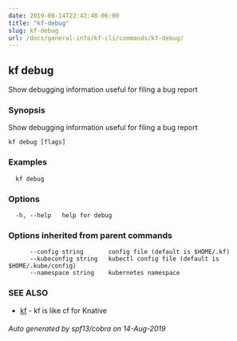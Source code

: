 ```yaml
---
date: 2019-08-14T22:42:48-06:00
title: "kf-debug"
slug: kf-debug
url: /docs/general-info/kf-cli/commands/kf-debug/
---
```

## kf debug

Show debugging information useful for filing a bug report

### Synopsis

Show debugging information useful for filing a bug report

```
kf debug [flags]
```

### Examples

```
  kf debug
```

### Options

```
  -h, --help   help for debug
```

### Options inherited from parent commands

```
      --config string       config file (default is $HOME/.kf)
      --kubeconfig string   kubectl config file (default is $HOME/.kube/config)
      --namespace string    kubernetes namespace
```

### SEE ALSO

* [kf](/docs/general-info/kf-cli/commands/kf/)	 - kf is like cf for Knative

###### Auto generated by spf13/cobra on 14-Aug-2019
